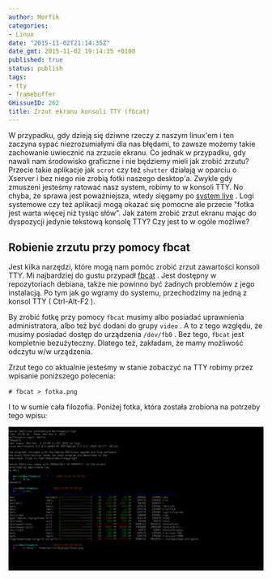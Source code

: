 ```yaml
---
author: Morfik
categories:
- Linux
date: "2015-11-02T21:14:35Z"
date_gmt: 2015-11-02 19:14:35 +0100
published: true
status: publish
tags:
- tty
- framebuffer
GHissueID: 262
title: Zrzut ekranu konsoli TTY (fbcat)
---
```


W przypadku, gdy dzieją się dziwne rzeczy z naszym linux'em i ten zaczyna sypać niezrozumiałymi dla
nas błędami, to zawsze możemy takie zachowanie uwiecznić na zrzucie ekranu. Co jednak w przypadku,
gdy nawali nam środowisko graficzne i nie będziemy mieli jak zrobić zrzutu? Przecie takie aplikacje
jak `scrot` czy też `shutter` działają w oparciu o Xserver i bez niego nie zrobią fotki naszego
desktop'a. Zwykle gdy zmuszeni jesteśmy ratować nasz system, robimy to w konsoli TTY. No chyba, że
sprawa jest poważniejsza, wtedy sięgamy po [system
live](/post/wlasny-system-live-i-tworzenie-go-od-podstaw/) . Logi systemowe czy też
aplikacji mogą okazać się pomocne ale przecie "fotka jest warta więcej niż tysiąc słów". Jak zatem
zrobić zrzut ekranu mając do dyspozycji jedynie tekstową konsolę TTY? Czy jest to w ogóle możliwe?

<!--more-->
## Robienie zrzutu przy pomocy fbcat

Jest kilka narzędzi, które mogą nam pomóc zrobić zrzut zawartości konsoli TTY. Mi najbardziej do
gustu przypadł [fbcat](http://jwilk.net/software/fbcat) . Jest dostępny w repozytoriach debiana,
także nie powinno być żadnych problemów z jego instalacją. Po tym jak go wgramy do systemu,
przechodzimy na jedną z konsol TTY ( Ctrl-Alt-F2 ).

By zrobić fotkę przy pomocy `fbcat` musimy albo posiadać uprawnienia administratora, albo też być
dodani do grupy `video` . A to z tego względu, że musimy posiadać dostęp do urządzenia `/dev/fb0` .
Bez tego, `fbcat` jest kompletnie bezużyteczny. Dlatego też, zakładam, że mamy możliwość odczytu w/w
urządzenia.

Zrzut tego co aktualnie jesteśmy w stanie zobaczyć na TTY robimy przez wpisanie poniższego
polecenia:

    # fbcat > fotka.png

I to w sumie cała filozofia. Poniżej fotka, która została zrobiona na potrzeby tego wpisu:

![tty-fbcat-zrzut-ekranu](/img/2015/11/1.tty-fbcat-zrzut-ekranu.png#huge)
